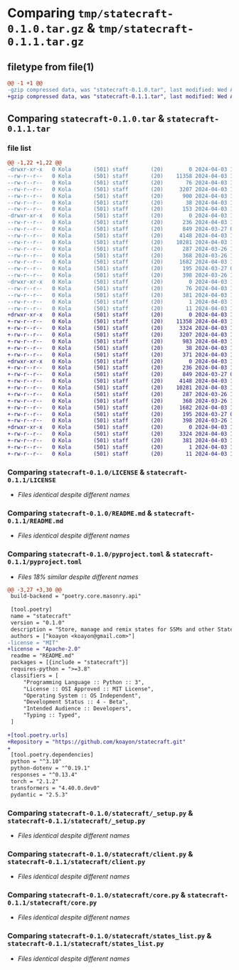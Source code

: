 # Comparing `tmp/statecraft-0.1.0.tar.gz` & `tmp/statecraft-0.1.1.tar.gz`

## filetype from file(1)

```diff
@@ -1 +1 @@
-gzip compressed data, was "statecraft-0.1.0.tar", last modified: Wed Apr  3 11:03:47 2024, max compression
+gzip compressed data, was "statecraft-0.1.1.tar", last modified: Wed Apr  3 11:28:06 2024, max compression
```

## Comparing `statecraft-0.1.0.tar` & `statecraft-0.1.1.tar`

### file list

```diff
@@ -1,22 +1,22 @@
-drwxr-xr-x   0 Kola       (501) staff       (20)        0 2024-04-03 11:03:47.857451 statecraft-0.1.0/
--rw-r--r--   0 Kola       (501) staff       (20)    11358 2024-04-03 11:02:42.000000 statecraft-0.1.0/LICENSE
--rw-r--r--   0 Kola       (501) staff       (20)       76 2024-04-03 11:03:47.857195 statecraft-0.1.0/PKG-INFO
--rw-r--r--   0 Kola       (501) staff       (20)     3207 2024-04-03 10:35:56.000000 statecraft-0.1.0/README.md
--rw-r--r--   0 Kola       (501) staff       (20)      900 2024-04-03 10:50:57.000000 statecraft-0.1.0/pyproject.toml
--rw-r--r--   0 Kola       (501) staff       (20)       38 2024-04-03 11:03:47.857540 statecraft-0.1.0/setup.cfg
--rw-r--r--   0 Kola       (501) staff       (20)      153 2024-04-03 10:56:40.000000 statecraft-0.1.0/setup.py
-drwxr-xr-x   0 Kola       (501) staff       (20)        0 2024-04-03 11:03:47.851081 statecraft-0.1.0/statecraft/
--rw-r--r--   0 Kola       (501) staff       (20)      236 2024-04-03 10:36:07.000000 statecraft-0.1.0/statecraft/__init__.py
--rw-r--r--   0 Kola       (501) staff       (20)      849 2024-03-27 00:09:23.000000 statecraft-0.1.0/statecraft/_setup.py
--rw-r--r--   0 Kola       (501) staff       (20)     4148 2024-04-03 10:38:43.000000 statecraft-0.1.0/statecraft/client.py
--rw-r--r--   0 Kola       (501) staff       (20)    10281 2024-04-03 10:43:20.000000 statecraft-0.1.0/statecraft/core.py
--rw-r--r--   0 Kola       (501) staff       (20)      287 2024-03-26 13:46:51.000000 statecraft-0.1.0/statecraft/metadata.py
--rw-r--r--   0 Kola       (501) staff       (20)      368 2024-03-26 15:52:01.000000 statecraft-0.1.0/statecraft/models.py
--rw-r--r--   0 Kola       (501) staff       (20)     1682 2024-04-03 10:35:22.000000 statecraft-0.1.0/statecraft/states_list.py
--rw-r--r--   0 Kola       (501) staff       (20)      195 2024-03-27 00:03:59.000000 statecraft-0.1.0/statecraft/user_attributes.py
--rw-r--r--   0 Kola       (501) staff       (20)      398 2024-03-26 15:06:22.000000 statecraft-0.1.0/statecraft/utils.py
-drwxr-xr-x   0 Kola       (501) staff       (20)        0 2024-04-03 11:03:47.856751 statecraft-0.1.0/statecraft.egg-info/
--rw-r--r--   0 Kola       (501) staff       (20)       76 2024-04-03 11:03:47.000000 statecraft-0.1.0/statecraft.egg-info/PKG-INFO
--rw-r--r--   0 Kola       (501) staff       (20)      381 2024-04-03 11:03:47.000000 statecraft-0.1.0/statecraft.egg-info/SOURCES.txt
--rw-r--r--   0 Kola       (501) staff       (20)        1 2024-04-03 11:03:47.000000 statecraft-0.1.0/statecraft.egg-info/dependency_links.txt
--rw-r--r--   0 Kola       (501) staff       (20)       11 2024-04-03 11:03:47.000000 statecraft-0.1.0/statecraft.egg-info/top_level.txt
+drwxr-xr-x   0 Kola       (501) staff       (20)        0 2024-04-03 11:28:06.848269 statecraft-0.1.1/
+-rw-r--r--   0 Kola       (501) staff       (20)    11358 2024-04-03 11:02:42.000000 statecraft-0.1.1/LICENSE
+-rw-r--r--   0 Kola       (501) staff       (20)     3324 2024-04-03 11:28:06.848023 statecraft-0.1.1/PKG-INFO
+-rw-r--r--   0 Kola       (501) staff       (20)     3207 2024-04-03 10:35:56.000000 statecraft-0.1.1/README.md
+-rw-r--r--   0 Kola       (501) staff       (20)      983 2024-04-03 11:21:45.000000 statecraft-0.1.1/pyproject.toml
+-rw-r--r--   0 Kola       (501) staff       (20)       38 2024-04-03 11:28:06.848354 statecraft-0.1.1/setup.cfg
+-rw-r--r--   0 Kola       (501) staff       (20)      371 2024-04-03 11:26:47.000000 statecraft-0.1.1/setup.py
+drwxr-xr-x   0 Kola       (501) staff       (20)        0 2024-04-03 11:28:06.846545 statecraft-0.1.1/statecraft/
+-rw-r--r--   0 Kola       (501) staff       (20)      236 2024-04-03 10:36:07.000000 statecraft-0.1.1/statecraft/__init__.py
+-rw-r--r--   0 Kola       (501) staff       (20)      849 2024-03-27 00:09:23.000000 statecraft-0.1.1/statecraft/_setup.py
+-rw-r--r--   0 Kola       (501) staff       (20)     4148 2024-04-03 10:38:43.000000 statecraft-0.1.1/statecraft/client.py
+-rw-r--r--   0 Kola       (501) staff       (20)    10281 2024-04-03 10:43:20.000000 statecraft-0.1.1/statecraft/core.py
+-rw-r--r--   0 Kola       (501) staff       (20)      287 2024-03-26 13:46:51.000000 statecraft-0.1.1/statecraft/metadata.py
+-rw-r--r--   0 Kola       (501) staff       (20)      368 2024-03-26 15:52:01.000000 statecraft-0.1.1/statecraft/models.py
+-rw-r--r--   0 Kola       (501) staff       (20)     1682 2024-04-03 10:35:22.000000 statecraft-0.1.1/statecraft/states_list.py
+-rw-r--r--   0 Kola       (501) staff       (20)      195 2024-03-27 00:03:59.000000 statecraft-0.1.1/statecraft/user_attributes.py
+-rw-r--r--   0 Kola       (501) staff       (20)      398 2024-03-26 15:06:22.000000 statecraft-0.1.1/statecraft/utils.py
+drwxr-xr-x   0 Kola       (501) staff       (20)        0 2024-04-03 11:28:06.847702 statecraft-0.1.1/statecraft.egg-info/
+-rw-r--r--   0 Kola       (501) staff       (20)     3324 2024-04-03 11:28:06.000000 statecraft-0.1.1/statecraft.egg-info/PKG-INFO
+-rw-r--r--   0 Kola       (501) staff       (20)      381 2024-04-03 11:28:06.000000 statecraft-0.1.1/statecraft.egg-info/SOURCES.txt
+-rw-r--r--   0 Kola       (501) staff       (20)        1 2024-04-03 11:28:06.000000 statecraft-0.1.1/statecraft.egg-info/dependency_links.txt
+-rw-r--r--   0 Kola       (501) staff       (20)       11 2024-04-03 11:28:06.000000 statecraft-0.1.1/statecraft.egg-info/top_level.txt
```

### Comparing `statecraft-0.1.0/LICENSE` & `statecraft-0.1.1/LICENSE`

 * *Files identical despite different names*

### Comparing `statecraft-0.1.0/README.md` & `statecraft-0.1.1/README.md`

 * *Files identical despite different names*

### Comparing `statecraft-0.1.0/pyproject.toml` & `statecraft-0.1.1/pyproject.toml`

 * *Files 18% similar despite different names*

```diff
@@ -3,27 +3,30 @@
 build-backend = "poetry.core.masonry.api"
 
 [tool.poetry]
 name = "statecraft"
 version = "0.1.0"
 description = "Store, manage and remix states for SSMs and other Stateful models"
 authors = ["koayon <koayon@gmail.com>"]
-license = "MIT"
+license = "Apache-2.0"
 readme = "README.md"
 packages = [{include = "statecraft"}]
 requires-python = ">=3.8"
 classifiers = [
     "Programming Language :: Python :: 3",
     "License :: OSI Approved :: MIT License",
     "Operating System :: OS Independent",
     "Development Status :: 4 - Beta",
     "Intended Audience :: Developers",
     "Typing :: Typed",
 ]
 
+[tool.poetry.urls]
+Repository = "https://github.com/koayon/statecraft.git"
+
 [tool.poetry.dependencies]
 python = "^3.10"
 python-dotenv = "^0.19.1"
 responses = "^0.13.4"
 torch = "2.1.2"
 transformers = "4.40.0.dev0"
 pydantic = "2.5.3"
```

### Comparing `statecraft-0.1.0/statecraft/_setup.py` & `statecraft-0.1.1/statecraft/_setup.py`

 * *Files identical despite different names*

### Comparing `statecraft-0.1.0/statecraft/client.py` & `statecraft-0.1.1/statecraft/client.py`

 * *Files identical despite different names*

### Comparing `statecraft-0.1.0/statecraft/core.py` & `statecraft-0.1.1/statecraft/core.py`

 * *Files identical despite different names*

### Comparing `statecraft-0.1.0/statecraft/states_list.py` & `statecraft-0.1.1/statecraft/states_list.py`

 * *Files identical despite different names*

